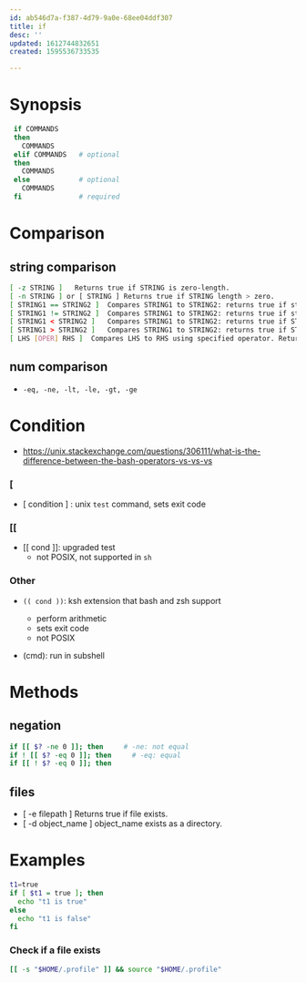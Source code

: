```yaml
---
id: ab546d7a-f387-4d79-9a0e-68ee04ddf307
title: if
desc: ''
updated: 1612744832651
created: 1595536733535

---
```


# Synopsis

```bash
 if COMMANDS
 then
   COMMANDS
 elif COMMANDS   # optional
 then
   COMMANDS
 else            # optional
   COMMANDS
 fi              # required
 ```

# Comparison

## string comparison

```bash
[ -z STRING ]   Returns true if STRING is zero-length.
[ -n STRING ] or [ STRING ] Returns true if STRING length > zero.
[ STRING1 == STRING2 ]  Compares STRING1 to STRING2: returns true if strings are equal.
[ STRING1 != STRING2 ]  Compares STRING1 to STRING2: returns true if strings are NOT equal.
[ STRING1 < STRING2 ]   Compares STRING1 to STRING2: returns true if STRING1 is lexicographically < STRING2
[ STRING1 > STRING2 ]   Compares STRING1 to STRING2: returns true if STRING1 is lexicographically > STRING2
[ LHS [OPER] RHS ]  Compares LHS to RHS using specified operator. Returns true if expression is true
```
## num comparison
- `-eq, -ne, -lt, -le, -gt, -ge`

# Condition
- https://unix.stackexchange.com/questions/306111/what-is-the-difference-between-the-bash-operators-vs-vs-vs

### [
- [ condition ] : unix `test` command, sets exit code

### [[
- [[ cond ]]: upgraded test
    - not POSIX, not supported in `sh`

### Other
- `(( cond ))`: ksh extension that bash and zsh support
    - perform arithmetic
    - sets exit code
    - not POSIX

- (cmd): run in subshell

# Methods

## negation

```bash
if [[ $? -ne 0 ]]; then     # -ne: not equal
if ! [[ $? -eq 0 ]]; then     # -eq: equal
if [[ ! $? -eq 0 ]]; then

```

## files
- [ -e filepath ] Returns true if file exists.
- [ -d object_name ]  object_name exists as a directory.

# Examples

```bash
t1=true
if [ $t1 = true ]; then
  echo "t1 is true"
else
  echo "t1 is false"
fi

```

### Check if a file exists

```bash
[[ -s "$HOME/.profile" ]] && source "$HOME/.profile"
```